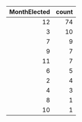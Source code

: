 |   MonthElected |   count |
|---------------:|--------:|
|             12 |      74 |
|              3 |      10 |
|              7 |       9 |
|              9 |       7 |
|             11 |       7 |
|              6 |       5 |
|              2 |       4 |
|              4 |       3 |
|              8 |       1 |
|             10 |       1 |